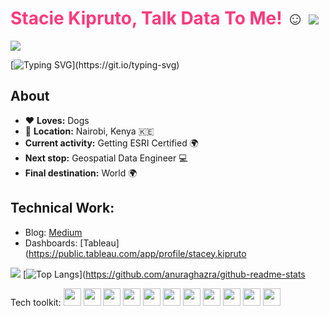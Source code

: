 # <span style="color: rgb(271,58,124)">Stacie Kipruto, Talk Data To Me!</span> :relaxed:  [![](https://img.shields.io/badge/linkedin-%230077B5.svg?style=for-the-badge&logo=linkedin)](https://www.linkedin.com/in/stacey-cherop/)


![](https://komarev.com/ghpvc/?username=stacie-kipruto&label=Visitor+Count&color=ff3a7c&style=plastic)

 [![Typing SVG](https://readme-typing-svg.herokuapp.com?color=fd428d&size=35&height=50&lines=Data+Analyst;Data+Scientist;Melomaniac;)](https://git.io/typing-svg)

## About
* :heart: **Loves:** Dogs
* :pushpin: **Location:** Nairobi, Kenya :kenya:
* **Current activity:** Getting ESRI Certified :earth_africa:
* **Next stop:** Geospatial Data Engineer :computer:
* **Final destination:** World :earth_africa:


## Technical Work:
- Blog: [Medium](https://medium.com/@staciekipruto)
- Dashboards: [Tableau](https://public.tableau.com/app/profile/stacey.kipruto


<img src="https://github-readme-streak-stats.herokuapp.com/?user=stacie-kipruto&theme=radical"/> [![Top Langs](https://github-readme-stats.vercel.app/api/top-langs/?username=stacie-kipruto&theme=radical&layout=compact)](https://github.com/anuraghazra/github-readme-stats


Tech toolkit: <img style="height: 2em; width: 2em" src="https://cdn.jsdelivr.net/gh/devicons/devicon/icons/bash/bash-original.svg"/> <img style="height: 2em; width: 2em" src="https://cdn.jsdelivr.net/gh/devicons/devicon/icons/c/c-original.svg" /> <img style="height: 2em; width: 2em" src="https://cdn.jsdelivr.net/gh/devicons/devicon/icons/git/git-original.svg" /> <img style="height: 2em; width: 2em" src="https://cdn.jsdelivr.net/gh/devicons/devicon/icons/html5/html5-original.svg" /> <img style="height: 2em; width: 2em"  src="https://cdn.jsdelivr.net/gh/devicons/devicon/icons/jupyter/jupyter-original-wordmark.svg" /> <img style="height: 2em; width: 2em" src="https://cdn.jsdelivr.net/gh/devicons/devicon/icons/mysql/mysql-original-wordmark.svg" /> <img style="height: 2em; width: 2em" src="https://cdn.jsdelivr.net/gh/devicons/devicon/icons/numpy/numpy-original-wordmark.svg" /> <img style="height: 2em; width: 2em" src="https://cdn.jsdelivr.net/gh/devicons/devicon/icons/pandas/pandas-original-wordmark.svg" /> <img style="height: 2em; width: 2em"  src="https://cdn.jsdelivr.net/gh/devicons/devicon/icons/python/python-original-wordmark.svg" /> <img style="height: 2em; width: 2em" src="https://cdn.jsdelivr.net/gh/devicons/devicon/icons/r/r-original.svg" /> <img style="height: 2em; width: 2em"  src="https://cdn.jsdelivr.net/gh/devicons/devicon/icons/vim/vim-original.svg" />
